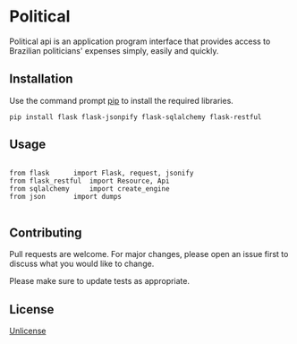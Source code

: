 <h1 id="foobar">Political</h1>
<p>Political api is an application program interface that provides access to Brazilian politicians' expenses simply, easily and quickly.</p>

<h2 id="installation">Installation</h2>
<p>Use the command prompt 
	<a href="https://pip.pypa.io/en/stable/">pip</a> to install the required libraries.
</p>

<pre>
<code class="bash language-bash">pip install flask flask-jsonpify flask-sqlalchemy flask-restful</code>
</pre>

<h2 id="usage">Usage</h2>
<pre>
<code class="python language-python">
from flask 		import Flask, request, jsonify
from flask_restful 	import Resource, Api
from sqlalchemy 	import create_engine
from json 		import dumps
</code>
</pre>

<h2 id="contributing">Contributing</h2>
<p>Pull requests are welcome. For major changes, please open an issue first to discuss what you would like to change.</p>
<p>Please make sure to update tests as appropriate.</p>

<h2 id="license">License</h2>
<p><a href="https://choosealicense.com/licenses/unlicense/">Unlicense</a></p>
